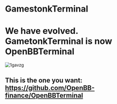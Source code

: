 # GamestonkTerminal

# We have evolved.  GametonkTerminal is now OpenBBTerminal

![1gavzg](https://user-images.githubusercontent.com/25267873/122845882-8f239f00-d2fc-11eb-96b1-18fd13b54ef4.jpg)

## This is the one you want: https://github.com/OpenBB-finance/OpenBBTerminal
